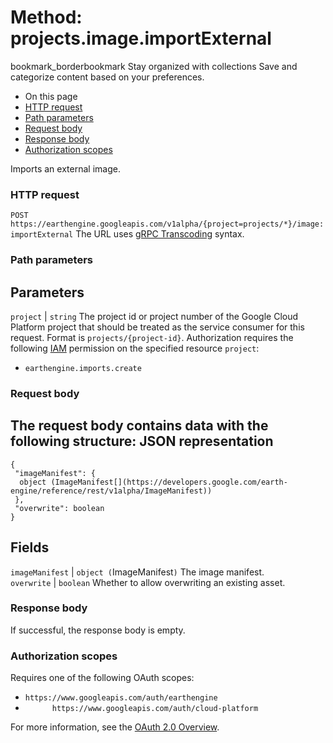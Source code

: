  
#  Method: projects.image.importExternal
bookmark_borderbookmark Stay organized with collections  Save and categorize content based on your preferences.
  * On this page
  * [HTTP request](https://developers.google.com/earth-engine/reference/rest/v1alpha/projects.image/importExternal#http-request)
  * [Path parameters](https://developers.google.com/earth-engine/reference/rest/v1alpha/projects.image/importExternal#path-parameters)
  * [Request body](https://developers.google.com/earth-engine/reference/rest/v1alpha/projects.image/importExternal#request-body)
  * [Response body](https://developers.google.com/earth-engine/reference/rest/v1alpha/projects.image/importExternal#response-body)
  * [Authorization scopes](https://developers.google.com/earth-engine/reference/rest/v1alpha/projects.image/importExternal#authorization-scopes)


Imports an external image.
### HTTP request
`POST https://earthengine.googleapis.com/v1alpha/{project=projects/*}/image:importExternal`
The URL uses [gRPC Transcoding](https://google.aip.dev/127) syntax.
### Path parameters
Parameters  
---  
`project` |  `string` The project id or project number of the Google Cloud Platform project that should be treated as the service consumer for this request. Format is `projects/{project-id}`. Authorization requires the following [IAM](https://cloud.google.com/iam/docs/) permission on the specified resource `project`:
  * `earthengine.imports.create`

  
### Request body
The request body contains data with the following structure:
JSON representation  
---  
```
{
 "imageManifest": {
  object (ImageManifest[](https://developers.google.com/earth-engine/reference/rest/v1alpha/ImageManifest))
 },
 "overwrite": boolean
}
```
  
Fields  
---  
`imageManifest` |  `object (`ImageManifest[](https://developers.google.com/earth-engine/reference/rest/v1alpha/ImageManifest)`)` The image manifest.  
`overwrite` |  `boolean` Whether to allow overwriting an existing asset.  
### Response body
If successful, the response body is empty.
### Authorization scopes
Requires one of the following OAuth scopes:
  * `https://www.googleapis.com/auth/earthengine`
  * `      https://www.googleapis.com/auth/cloud-platform`


For more information, see the [OAuth 2.0 Overview](https://developers.google.com/identity/protocols/OAuth2).
